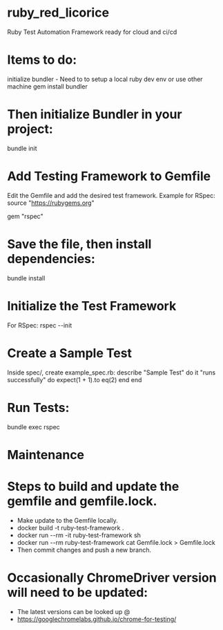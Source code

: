 # ruby_red_licorice
Ruby Test Automation Framework ready for cloud and ci/cd

# Items to do:
  initialize bundler - Need to to setup a local ruby dev env or use other machine
gem install bundler

# Then initialize Bundler in your project:
bundle init

# Add Testing Framework to Gemfile
Edit the Gemfile and add the desired test framework. Example for RSpec:
source "https://rubygems.org"

gem "rspec"

# Save the file, then install dependencies:
bundle install

# Initialize the Test Framework
For RSpec:
rspec --init

# Create a Sample Test
Inside spec/, create example_spec.rb:
describe "Sample Test" do
  it "runs successfully" do
    expect(1 + 1).to eq(2)
  end
end

# Run Tests:
bundle exec rspec

# Maintenance
# Steps to build and update the gemfile and gemfile.lock.
 - Make update to the Gemfile locally.
- docker build -t ruby-test-framework .
- docker run --rm -it ruby-test-framework sh
- docker run --rm ruby-test-framework cat Gemfile.lock > Gemfile.lock
- Then commit changes and push a new branch.

# Occasionally ChromeDriver version will need to be updated:
- The latest versions can be looked up @
- https://googlechromelabs.github.io/chrome-for-testing/
